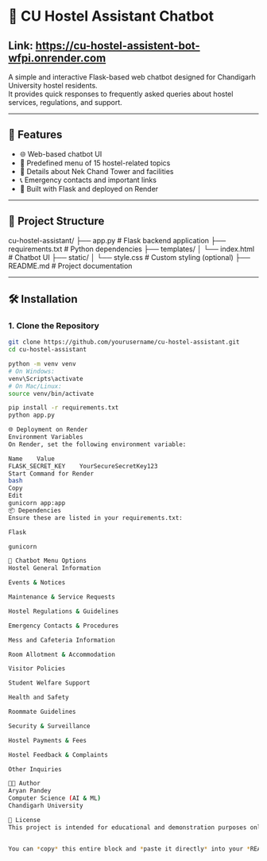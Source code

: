 # 🏨 CU Hostel Assistant Chatbot
Link: https://cu-hostel-assistent-bot-wfpi.onrender.com
---
A simple and interactive Flask-based web chatbot designed for Chandigarh University hostel residents.  
It provides quick responses to frequently asked queries about hostel services, regulations, and support.

---

## 🚀 Features

- 🌐 Web-based chatbot UI  
- 🤖 Predefined menu of 15 hostel-related topics  
- 🏢 Details about Nek Chand Tower and facilities  
- 📞 Emergency contacts and important links  
- 🧠 Built with Flask and deployed on Render  

---

## 📁 Project Structure

cu-hostel-assistant/ ├── app.py # Flask backend application
├── requirements.txt # Python dependencies
├── templates/ │ └── index.html # Chatbot UI
├── static/ │ └── style.css # Custom styling (optional)
├── README.md # Project documentation


---

## 🛠 Installation

### 1. Clone the Repository

```bash
git clone https://github.com/yourusername/cu-hostel-assistant.git
cd cu-hostel-assistant

python -m venv venv
# On Windows:
venv\Scripts\activate
# On Mac/Linux:
source venv/bin/activate

pip install -r requirements.txt
python app.py

🌐 Deployment on Render
Environment Variables
On Render, set the following environment variable:

Name	Value
FLASK_SECRET_KEY	YourSecureSecretKey123
Start Command for Render
bash
Copy
Edit
gunicorn app:app
📦 Dependencies
Ensure these are listed in your requirements.txt:

Flask

gunicorn

💬 Chatbot Menu Options
Hostel General Information

Events & Notices

Maintenance & Service Requests

Hostel Regulations & Guidelines

Emergency Contacts & Procedures

Mess and Cafeteria Information

Room Allotment & Accommodation

Visitor Policies

Student Welfare Support

Health and Safety

Roommate Guidelines

Security & Surveillance

Hostel Payments & Fees

Hostel Feedback & Complaints

Other Inquiries

👨‍💻 Author
Aryan Pandey
Computer Science (AI & ML)
Chandigarh University

📄 License
This project is intended for educational and demonstration purposes only.


You can *copy* this entire block and *paste it directly* into your *README.md* file without worrying about formatting! Let me know if everything looks good now!
